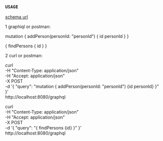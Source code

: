 ### `USAGE`

[schema url](http://localhost:8080/graphql/schema.json)

1 graphiql or postman:

mutation {
  addPerson(personId: "personId") {
    id
    personId
  }
}

{
  findPersons {
    id
  }
}

2 curl or postman:

curl \
  -H "Content-Type: application/json" \
  -H "Accept: application/json" \
  -X POST \
  -d '{ "query": "mutation { addPerson(personId: \"personId\") {id personId} }" }' \
  http://localhost:8080/graphql

curl \
  -H "Content-Type: application/json" \
  -H "Accept: application/json" \
  -X POST \
  -d '{ "query": "{ findPersons {id} }" }' \
  http://localhost:8080/graphql
